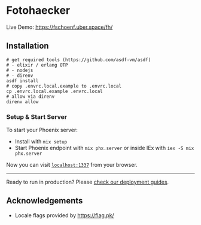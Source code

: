 # Fotohaecker

Live Demo: https://fschoenf.uber.space/fh/

## Installation

```shell
# get required tools (https://github.com/asdf-vm/asdf)
# - elixir / erlang OTP
# - nodejs
# - direnv
asdf install
# copy .envrc.local.example to .envrc.local
cp .envrc.local.example .envrc.local
# allow via direnv
direnv allow
```

### Setup & Start Server

To start your Phoenix server:

- Install with `mix setup`
- Start Phoenix endpoint with `mix phx.server` or inside IEx with `iex -S mix phx.server`

Now you can visit [`localhost:1337`](http://localhost:1337) from your browser.

---

Ready to run in production? Please [check our deployment guides](https://hexdocs.pm/phoenix/deployment.html).

## Acknowledgements

- Locale flags provided by https://flag.pk/
